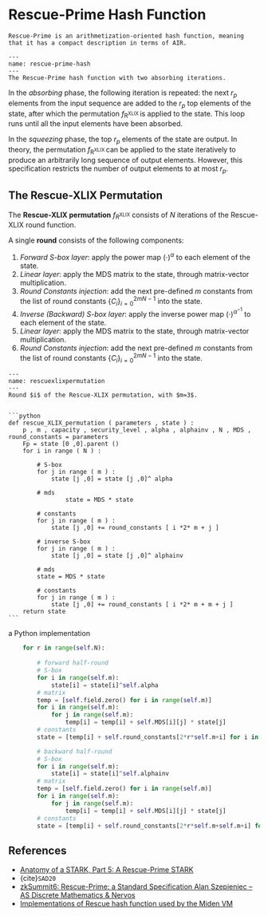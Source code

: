 # Rescue-Prime Hash Function

```{important} 
Rescue-Prime is an arithmetization-oriented hash function, meaning that it has a compact description in terms of AIR. 
```

```{figure} ../Attachments/rescue-prime-hash.png
---
name: rescue-prime-hash
---
The Rescue-Prime hash function with two absorbing iterations.
```

In the *absorbing* phase, the following iteration is repeated: the next $r_{p}$ elements from the input sequence are added to the $r_{p}$ top elements of the state, after which the permutation $f_{\mathrm{R}^{\text {XLIX }}}$ is applied to the state. This loop runs until all the input elements have been absorbed.

In the *squeezing* phase, the top $r_{p}$ elements of the state are output. In theory, the permutation $f_{\mathrm{R}^{\text {XLIX }}}$ can be applied to the state iteratively to produce an arbitrarily long sequence of output elements. However, this specification restricts the number of output elements to at most $r_{p}$.

## The Rescue-XLIX Permutation
The **Rescue-XLIX permutation** $f_{R^{\text{XLIX}}}$ consists of $N$ iterations of the Rescue-XLIX round function. 

A single **round** consists of the following components:
1. *Forward S-box layer*: apply the power map $(\cdot)^{\alpha}$ to each element of the state.
2. *Linear layer*: apply the MDS matrix to the state, through matrix-vector multiplication.
3. *Round Constants injection*: add the next  pre-defined $m$ constants from the list of round constants $\left\{C_{i}\right\}_{i=0}^{2 m N-1}$ into the state.
4. *Inverse (Backward) S-box layer*: apply the inverse power map $(\cdot)^{\alpha^{-1}}$ to each element of the state.
5. *Linear layer*: apply the MDS matrix to the state, through matrix-vector multiplication.
6. *Round Constants injection*: add the next  pre-defined $m$ constants from the list of round constants $\left\{C_{i}\right\}_{i=0}^{2 m N-1}$ into the state.


```{figure} ../Attachments/rescuexlixpermutation.png
---
name: rescuexlixpermutation
---
Round $i$ of the Rescue-XLIX permutation, with $m=3$.
```

````{prf:algorithm} The Rescue-XLIX permutation

```python
def rescue_XLIX_permutation ( parameters , state ) :
	p , m , capacity , security_level , alpha , alphainv , N , MDS , round_constants = parameters
	Fp = state [0 ,0].parent ()
	for i in range ( N ) :

		# S-box
		for j in range ( m ) :
			state [j ,0] = state [j ,0]^ alpha

		# mds
                state = MDS * state

		# constants
		for j in range ( m ) :
			state [j ,0] += round_constants [ i *2* m + j ]

		# inverse S-box
		for j in range ( m ) :
			state [j ,0] = state [j ,0]^ alphainv

		# mds
		state = MDS * state

		# constants
		for j in range ( m ) :
			state [j ,0] += round_constants [ i *2* m + m + j ]
	return state
```
````
a Python implementation
```python
    for r in range(self.N):
        
        # forward half-round
        # S-box
        for i in range(self.m):
            state[i] = state[i]^self.alpha
        # matrix
        temp = [self.field.zero() for i in range(self.m)]
        for i in range(self.m):
            for j in range(self.m):
                temp[i] = temp[i] + self.MDS[i][j] * state[j]
        # constants
        state = [temp[i] + self.round_constants[2*r*self.m+i] for i in range(self.m)]

        # backward half-round
        # S-box
        for i in range(self.m):
            state[i] = state[i]^self.alphainv
        # matrix
        temp = [self.field.zero() for i in range(self.m)]
        for i in range(self.m):
            for j in range(self.m):
                temp[i] = temp[i] + self.MDS[i][j] * state[j]
        # constants
        state = [temp[i] + self.round_constants[2*r*self.m+self.m+i] for i in range(self.m)]
```
## References
- [Anatomy of a STARK, Part 5: A Rescue-Prime STARK](https://aszepieniec.github.io/stark-anatomy/rescue-prime)
- {cite}`SAD20` 
- [zkSummit6: Rescue-Prime: a Standard Specification Alan Szepieniec – AS Discrete Mathematics & Nervos](https://www.youtube.com/watch?v=kyjNH3QorGA&list=PLj80z0cJm8QFnY6VLVa84nr-21DNvjWH7&index=26)
- [Implementations of Rescue hash function used by the Miden VM](https://github.com/maticnetwork/miden/blob/c70995f92c223a0e29f4e891edb0b9a7ac68e31d/core/src/hasher/mod.rs)